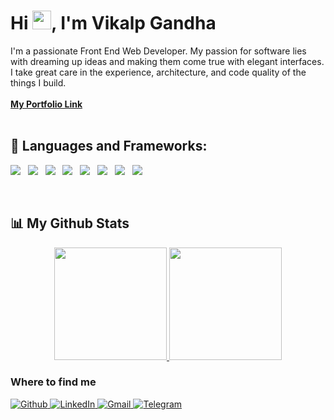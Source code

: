 <h1 align="left">Hi <img src="https://raw.githubusercontent.com/MartinHeinz/MartinHeinz/master/wave.gif" width="30px">, I'm Vikalp Gandha</h1>
I'm a passionate Front End Web Developer. My passion for software lies with dreaming up ideas and making them come true with elegant interfaces. I take great care in the experience, architecture, and code quality of the things I build.

<br/>
<br/>


<a href="https://portfolio1297.web.app/home">
    <b>My Portfolio Link</b>
</a>
<br />
<br />

## 🚀 Languages and Frameworks:

<p>
    <img src="https://img.shields.io/badge/Angular-DD0031?style=for-the-badge&logo=angular&logoColor=white" />&nbsp;&nbsp;
    <img src="https://img.shields.io/badge/ReactJS-20232A?style=for-the-badge&logo=react&logoColor=61DAFB" />&nbsp;&nbsp;
    <img src="https://img.shields.io/badge/JavaScript-F7DF1E?style=for-the-badge&logo=javascript&logoColor=black" />&nbsp;&nbsp;
    <img src="https://img.shields.io/badge/Bootstrap-563D7C?style=for-the-badge&logo=bootstrap&logoColor=whitw" />&nbsp;&nbsp;
    <img src="https://img.shields.io/badge/HTML5%20-%23e34f26.svg?&style=for-the-badge&logo=html5&logoColor=white" />&nbsp;&nbsp;
    <img src="https://img.shields.io/badge/CSS3-1572B6?&style=for-the-badge&logo=css3&logoColor=white" />&nbsp;&nbsp;
    <img src="https://img.shields.io/badge/Python-14354C?style=for-the-badge&logo=python&logoColor=white:" />&nbsp;&nbsp;
    <img src="https://img.shields.io/badge/C-00599C?style=for-the-badge&logo=c&logoColor=white;" />&nbsp;&nbsp;
</p>
<br />

## 📊 My Github Stats

<p align='center'>
<a href="https://github.com/kakkarot9712">
  <img height="180em" src="https://streak-stats.demolab.com/?user=kakkarot9712&theme=algolia&currStreakNum=2FD3EB&fire=pink&sideLabels=F00&date_format=[Y.]n.j"/>
  <img height="180em" src="https://github-readme-stats-eight-theta.vercel.app/api/top-langs/?username=kakkarot9712&layout=compact&langs_count=8&theme=algolia"/>
</a>
<br>
<h3>Where to find me</h3>
<p>
    <a href="https://github.com/kakkarot9712" target="_blank">
        <img alt="Github" src="https://img.shields.io/badge/GitHub-%2312100E.svg?&style=for-the-badge&logo=Github&logoColor=white" />
    </a> 
    <a href="https://www.linkedin.com/in/vikalp-gandha-bb9778256/" target="_blank">
        <img alt="LinkedIn" src="https://img.shields.io/badge/linkedin-%230077B5.svg?&style=for-the-badge&logo=linkedin&logoColor=white" />
    </a> 
    <a href="mailto:vikalpgandha9712@gmail.com" target="_blank">
        <img alt="Gmail" src="https://img.shields.io/badge/Gmail-D14836?style=for-the-badge&logo=gmail&logoColor=white" />
    </a>
    <a href='https://t.me/Kakkarto9712'>
        <img alt="Telegram" src="https://img.shields.io/badge/Telegram-2CA5E0?style=for-the-badge&logo=telegram&logoColor=white" />
    </a>
</p>
</p>
